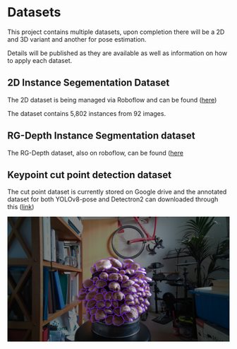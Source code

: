 # Datasets

This project contains multiple datasets, upon completion there will be a 2D and 3D variant and another for pose estimation. 

Details will be published as they are available as well as information on how to apply each dataset. 

## 2D Instance Segementation Dataset 
The 2D dataset is being managed via Roboflow and can be found ([here](https://universe.roboflow.com/shiitake-harvest/shiitake-harvest))

The dataset contains 5,802 instances from 92 images. 

## RG-Depth Instance Segmentation dataset

The RG-Depth dataset, also on roboflow, can be found ([here](https://universe.roboflow.com/shiitake-harvest/rg-depth-shiitake-mushroom-dataset)

## Keypoint cut point detection dataset

The cut point dataset is currently stored on Google drive and the annotated dataset for both YOLOv8-pose and Detectron2 can downloaded through this ([link](https://drive.google.com/drive/folders/1F9fNhPb0nJCfJFHgSfpkQhekM__Jt6oe?usp=drive_link))

![2D Dataset Example](https://github.com/trow-land/MSc-Dissertation-Shiitake-Harvest/blob/main/datasets/examples/Shiitake_2D_dataset_example.png)
